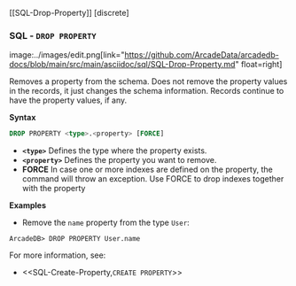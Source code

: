 [[SQL-Drop-Property]]
[discrete]
### SQL - `DROP PROPERTY` 
image:../images/edit.png[link="https://github.com/ArcadeData/arcadedb-docs/blob/main/src/main/asciidoc/sql/SQL-Drop-Property.md" float=right]

Removes a property from the schema.  Does not remove the property values in the records, it just changes the schema information.  Records continue to have the property values, if any.

**Syntax**

```sql
DROP PROPERTY <type>.<property> [FORCE]
```

- **`<type>`** Defines the type where the property exists.
- **`<property>`** Defines the property you want to remove.
- **FORCE** In case one or more indexes are defined on the property, the command will throw an exception. Use FORCE to drop indexes together with the property

**Examples**

- Remove the `name` property from the type `User`:

```
ArcadeDB> DROP PROPERTY User.name
```


For more information, see:

- <<SQL-Create-Property,`CREATE PROPERTY`>>
